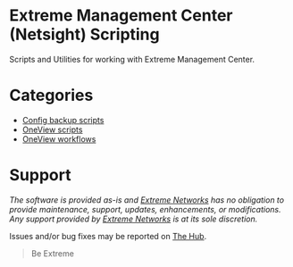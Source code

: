 # Extreme Management Center (Netsight) Scripting
Scripts and Utilities for working with Extreme Management Center.

# Categories
* [Config backup scripts](https://github.com/extremenetworks/ExtremeScripting/blob/master/Netsight/cfg_backup_scripts/README.md)
* [OneView scripts](https://github.com/extremenetworks/ExtremeScripting/blob/master/Netsight/oneview_CLI_scripts/README.md)
* [OneView workflows](https://github.com/extremenetworks/ExtremeScripting/blob/master/Netsight/oneview_workflows/README.md)


# Support
_The software is provided as-is and [Extreme Networks](http://www.extremenetworks.com/) has no obligation to provide maintenance, support, updates, enhancements, or modifications. Any support provided by [Extreme Networks](http://www.extremenetworks.com/) is at its sole discretion._

Issues and/or bug fixes may be reported on [The Hub](https://community.extremenetworks.com).

>Be Extreme
